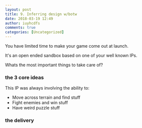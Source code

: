 ```yaml
---
layout: post
title: 9. Inferring design w/botw
date: 2018-03-19 12:49
author: iuyhcdfs
comments: true
categories: [Uncategorized]
---
```

You have limited time to make your game come out at launch.

It's an open ended sandbox based on one of your well known IPs.

Whats the most important things to take care of?
<h3><strong>the 3 core ideas</strong></h3>
This IP was always involving the ability to:
<ul>
	<li>Move across terrain and find stuff</li>
	<li>Fight enemies and win stuff</li>
	<li>Have weird puzzle stuff</li>
</ul>
<h3><strong>the delivery</strong></h3>
&nbsp;
